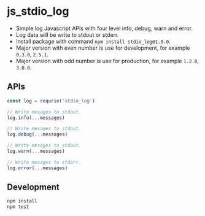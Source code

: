 # js_stdio_log

* Simple log Javascript APIs with four level info, debug, warn and error.
* Log data will be write to stdout or stderr.
* Install package with command `npm install stdio_log@1.0.0`.
* Major version with even number is use for development, for example `0.3.0`, `2.5.1`.
* Major version with odd number is use for production, for example `1.2.0`, `3.0.0`.

## APIs

```js
const log = requrie('stdio_log')

// Write mesages to stdout.
log.info(...messages)

// Write mesages to stdout.
log.debug(...messages)

// Write mesages to stdout.
log.warn(...messages)

// Write mesages to stderr.
log.error(...messages)
```

## Development

```js
npm install
npm test
```
